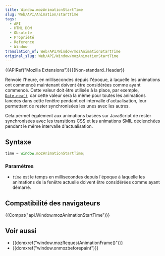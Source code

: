 ```yaml
---
title: Window.mozAnimationStartTime
slug: Web/API/Animation/startTime
tags:
  - API
  - HTML DOM
  - Obsolete
  - Propriété
  - Reference
  - Window
translation_of: Web/API/Window/mozAnimationStartTime
original_slug: Web/API/Window/mozAnimationStartTime
---
```

{{APIRef("Mozilla Extensions")}}{{Non-standard_Header}}

Renvoie l'heure, en millisecondes depuis l'époque, à laquelle les animations ont commencé maintenant doivent être considérées comme ayant commencé. Cette valeur doit être utilisée à la place, par exemple, [`Date.now()`](/en/JavaScript/Reference/Global_Objects/Date/now), car cette valeur sera la même pour toutes les animations lancées dans cette fenêtre pendant cet intervalle d'actualisation, leur permettant de rester synchronisées les unes avec les autres.

Cela permet également aux animations basées sur JavaScript de rester synchronisées avec les transitions CSS et les animations SMIL déclenchées pendant le même intervalle d'actualisation.

## Syntaxe

```js
time = window.mozAnimationStartTime;
```

### Paramètres

- _`time`_ est le temps en millisecondes depuis l'époque à laquelle les animations de la fenêtre actuelle doivent être considérées comme ayant démarré.

## Compatibilité des navigateurs

{{Compat("api.Window.mozAnimationStartTime")}}

## Voir aussi

- {{domxref("window.mozRequestAnimationFrame()")}}
- {{domxref("window.onmozbeforepaint")}}

